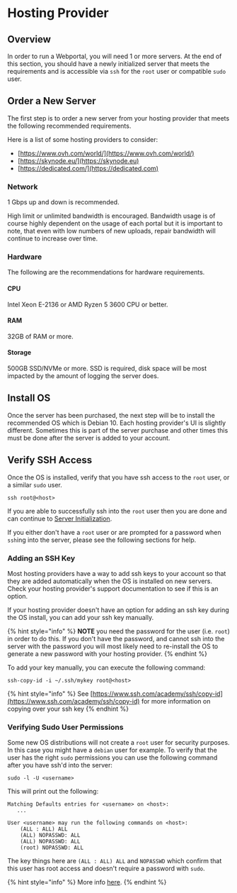 # Hosting Provider

## Overview

In order to run a Webportal, you will need 1 or more servers. At the end of this section, you should have a newly initialized server that meets the requirements and is accessible via `ssh` for the `root` user or compatible `sudo` user.&#x20;

## Order a New Server

The first step is to order a new server from your hosting provider that meets the following recommended requirements.&#x20;

Here is a list of some hosting providers to consider:

* [https://www.ovh.com/world/](https://www.ovh.com/world/)
* [https://skynode.eu/](https://skynode.eu)
* [https://dedicated.com/](https://dedicated.com)

### Network

1 Gbps up and down is recommended.&#x20;

High limit or unlimited bandwidth is encouraged. Bandwidth usage is of course highly dependent on the usage of each portal but it is important to note, that even with low numbers of new uploads, repair bandwidth will continue to increase over time.&#x20;

### Hardware

The following are the recommendations for hardware requirements.&#x20;

#### CPU

Intel Xeon E-2136 or AMD Ryzen 5 3600 CPU or better.

#### RAM

32GB of RAM or more.

#### Storage

500GB SSD/NVMe or more. SSD is required, disk space will be most impacted by the amount of logging the server does.&#x20;

## Install OS

Once the server has been purchased, the next step will be to install the recommended OS which is Debian 10. Each hosting provider's UI is slightly different. Sometimes this is part of the server purchase and other times this must be done after the server is added to your account.&#x20;

## Verify SSH Access

Once the OS is installed, verify that you have ssh access to the `root` user, or a similar `sudo` user.

```
ssh root@<host>
```

If you are able to successfully ssh into the `root` user then you are done and can continue to [Server Initialization](../setup/server-initialization.md).

If you either don't have a `root` user or are prompted for a password when `ssh`ing into the server, please see the following sections for help.

### Adding an SSH Key

Most hosting providers have a way to add ssh keys to your account so that they are added automatically when the OS is installed on new servers. Check your hosting provider's support documentation to see if this is an option.

If your hosting provider doesn't have an option for adding an ssh key during the OS install, you can add your ssh key manually.&#x20;

{% hint style="info" %}
**NOTE** you need the password for the user (i.e. `root`) in order to do this. If you don't have the password, and cannot ssh into the server with the password you will most likely need to re-install the OS to generate a new password with your hosting provider.&#x20;
{% endhint %}

To add your key manually, you can execute the following command:

```
ssh-copy-id -i ~/.ssh/mykey root@<host>
```

{% hint style="info" %}
See [https://www.ssh.com/academy/ssh/copy-id](https://www.ssh.com/academy/ssh/copy-id) for more information on copying over your ssh key
{% endhint %}

### Verifying Sudo User Permissions

Some new OS distributions will not create a `root` user for security purposes. In this case you might have a `debian` user for example. To verify that the user has the right `sudo` permissions you can use the following command after you have ssh'd into the server:

```
sudo -l -U <username>
```

This will print out the following:

```
Matching Defaults entries for <username> on <host>: 
   ...
   
User <username> may run the following commands on <host>:
    (ALL : ALL) ALL
    (ALL) NOPASSWD: ALL
    (ALL) NOPASSWD: ALL
    (root) NOPASSWD: ALL
```

The key things here are `(ALL : ALL) ALL` and `NOPASSWD` which confirm that this user has root access and doesn't require a password with `sudo`.

{% hint style="info" %}
More info [here](https://unix.stackexchange.com/questions/50785/how-do-i-find-out-if-i-am-sudoer).
{% endhint %}

